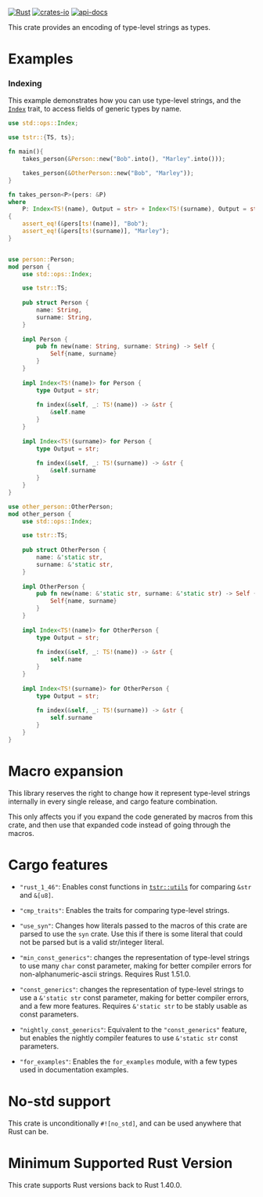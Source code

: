[![Rust](https://github.com/rodrimati1992/tstr_crates/workflows/Rust/badge.svg)](https://github.com/rodrimati1992/tstr_crates/actions)
[![crates-io](https://img.shields.io/crates/v/tstr.svg)](https://crates.io/crates/tstr)
[![api-docs](https://docs.rs/tstr/badge.svg)](https://docs.rs/tstr/*)

This crate provides an encoding of type-level strings as types.

# Examples

### Indexing

This example demonstrates how you can use type-level strings,
and the [`Index`] trait, to access fields of generic types by name.

```rust
use std::ops::Index;

use tstr::{TS, ts};

fn main(){
    takes_person(&Person::new("Bob".into(), "Marley".into()));

    takes_person(&OtherPerson::new("Bob", "Marley"));
}

fn takes_person<P>(pers: &P)
where
    P: Index<TS!(name), Output = str> + Index<TS!(surname), Output = str>
{
    assert_eq!(&pers[ts!(name)], "Bob");
    assert_eq!(&pers[ts!(surname)], "Marley");
}


use person::Person;
mod person {
    use std::ops::Index;

    use tstr::TS;
    
    pub struct Person {
        name: String,
        surname: String,
    }
    
    impl Person {
        pub fn new(name: String, surname: String) -> Self {
            Self{name, surname}
        }
    }
    
    impl Index<TS!(name)> for Person {
        type Output = str;
        
        fn index(&self, _: TS!(name)) -> &str {
            &self.name
        }
    }
   
    impl Index<TS!(surname)> for Person {
        type Output = str;
        
        fn index(&self, _: TS!(surname)) -> &str {
            &self.surname
        }
    }
}

use other_person::OtherPerson;
mod other_person {
    use std::ops::Index;

    use tstr::TS;
    
    pub struct OtherPerson {
        name: &'static str,
        surname: &'static str,
    }
    
    impl OtherPerson {
        pub fn new(name: &'static str, surname: &'static str) -> Self {
            Self{name, surname}
        }
    }
    
    impl Index<TS!(name)> for OtherPerson {
        type Output = str;
        
        fn index(&self, _: TS!(name)) -> &str {
            self.name
        }
    }
   
    impl Index<TS!(surname)> for OtherPerson {
        type Output = str;
        
        fn index(&self, _: TS!(surname)) -> &str {
            self.surname
        }
    }
}

```

# Macro expansion

This library reserves the right to change how it represent type-level strings internally
in every single release, and cargo feature combination.

This only affects you if you expand the code generated by macros from this crate,
and then use that expanded code instead of going through the macros.

# Cargo features

- `"rust_1_46"`: 
Enables const functions in [`tstr::utils`] for comparing `&str` and `&[u8]`.

- `"cmp_traits"`: Enables the traits for comparing type-level strings.

- `"use_syn"`:
Changes how literals passed to the macros of this crate are parsed to use the `syn` crate.
Use this if there is some literal that could not be 
parsed but is a valid str/integer literal.

- `"min_const_generics"`: 
changes the representation of type-level strings to use many `char` const parameter, 
making for better compiler errors for non-alphanumeric-ascii strings.
Requires Rust 1.51.0.

- `"const_generics"`: 
changes the representation of type-level strings to use a `&'static str` const parameter, 
making for better compiler errors, and a few more features.
Requires `&'static str` to be stably usable as const parameters.

- `"nightly_const_generics"`: Equivalent to the `"const_generics"` feature,
but enables the nightly compiler features to use `&'static str` const parameters.

- `"for_examples"`: Enables the `for_examples` module, 
with a few types used in documentation examples.

# No-std support

This crate is unconditionally `#![no_std]`, and can be used anywhere that Rust can be.

# Minimum Supported Rust Version

This crate supports Rust versions back to Rust 1.40.0.

[`Index`]: https://doc.rust-lang.org/std/ops/trait.Index.html
[`tstr::utils`]: https://docs.rs/tstr/*/tstr/utils/index.html